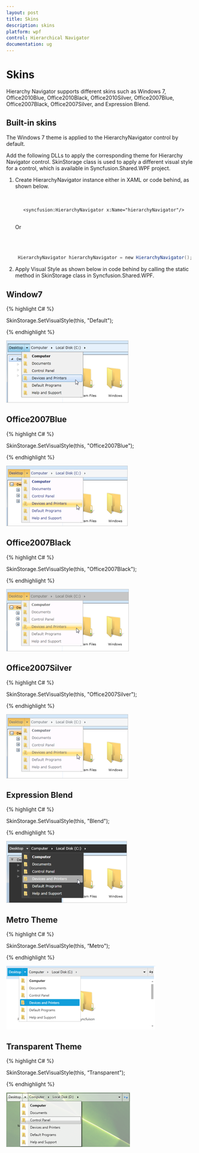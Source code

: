 ```yaml
---
layout: post
title: Skins
description: skins
platform: wpf
control: Hierarchical Navigator
documentation: ug
---
```


# Skins

Hierarchy Navigator supports different skins such as Windows 7, Office2010Blue, Office2010Black, Office2010Silver, Office2007Blue, Office2007Black, Office2007Silver, and Expression Blend. 

## Built-in skins

The Windows 7 theme is applied to the HierarchyNavigator control by default.

Add the following DLLs to apply the corresponding theme for Hierarchy Navigator control. SkinStorage class is used to apply a different visual style for a control, which is available in Syncfusion.Shared.WPF project.

1. Create HierarchyNavigator instance either in XAML or code behind, as shown below.


   ~~~xaml


      <syncfusion:HierarchyNavigator x:Name="hierarchyNavigator"/>
 
   ~~~

     Or

   ~~~csharp



    HierarchyNavigator hierarchyNavigator = new HierarchyNavigator();

   ~~~

2. Apply Visual Style as shown below in code behind by calling the static method in SkinStorage class in Syncfusion.Shared.WPF.

## Window7

{% highlight C# %}



SkinStorage.SetVisualStyle(this, "Default");

{% endhighlight %}

![](Skins_images/Skins_img1.png)



## Office2007Blue 

{% highlight C# %}



SkinStorage.SetVisualStyle(this, "Office2007Blue");

{% endhighlight %}

![](Skins_images/Skins_img2.png)



## Office2007Black

{% highlight C# %}



SkinStorage.SetVisualStyle(this, "Office2007Black");

{% endhighlight %}

![](Skins_images/Skins_img3.png)



## Office2007Silver

{% highlight C# %}



SkinStorage.SetVisualStyle(this, "Office2007Silver");

{% endhighlight %}

![](Skins_images/Skins_img4.png)




## Expression Blend

{% highlight C# %}


SkinStorage.SetVisualStyle(this, "Blend");

{% endhighlight %}

![](Skins_images/Skins_img5.png)



## Metro Theme

{% highlight C# %}

SkinStorage.SetVisualStyle(this, “Metro");

{% endhighlight %}

![](Skins_images/Skins_img6.png)



## Transparent Theme

{% highlight C# %}

SkinStorage.SetVisualStyle(this, “Transparent");

{% endhighlight %}

![](Skins_images/Skins_img7.png)



